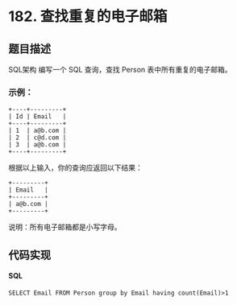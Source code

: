 # 182. 查找重复的电子邮箱

## 题目描述
SQL架构
编写一个 SQL 查询，查找 Person 表中所有重复的电子邮箱。

### 示例：
```
+----+---------+
| Id | Email   |
+----+---------+
| 1  | a@b.com |
| 2  | c@d.com |
| 3  | a@b.com |
+----+---------+
```
根据以上输入，你的查询应返回以下结果：
```
+---------+
| Email   |
+---------+
| a@b.com |
+---------+
```
说明：所有电子邮箱都是小写字母。

## 代码实现
#### SQL
```Mysql
SELECT Email FROM Person group by Email having count(Email)>1
```